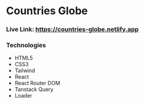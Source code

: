 # Countries Globe

### Live Link: https://countries-globe.netlify.app

### Technologies

- HTML5
- CSS3
- Tailwind
- React
- React Router DOM
- Tanstack Query
- Loader